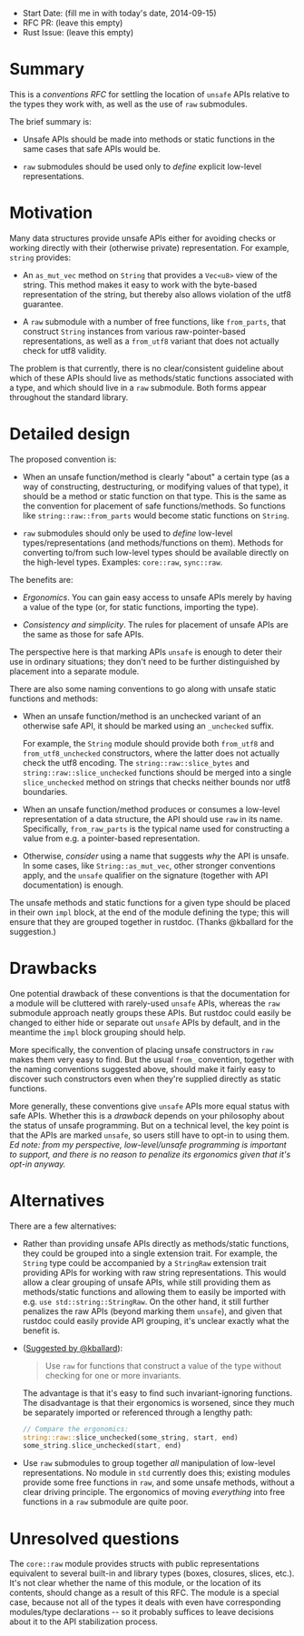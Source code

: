- Start Date: (fill me in with today's date, 2014-09-15)
- RFC PR: (leave this empty)
- Rust Issue: (leave this empty)

# Summary

This is a *conventions RFC* for settling the location of `unsafe` APIs relative
to the types they work with, as well as the use of `raw` submodules.

The brief summary is:

* Unsafe APIs should be made into methods or static functions in the same cases
  that safe APIs would be.

* `raw` submodules should be used only to *define* explicit low-level
  representations.

# Motivation

Many data structures provide unsafe APIs either for avoiding checks or working
directly with their (otherwise private) representation. For example, `string`
provides:

* An `as_mut_vec` method on `String` that provides a `Vec<u8>` view of the
  string.  This method makes it easy to work with the byte-based representation
  of the string, but thereby also allows violation of the utf8 guarantee.

* A `raw` submodule with a number of free functions, like `from_parts`, that
  construct `String` instances from various raw-pointer-based representations,
  as well as a `from_utf8` variant that does not actually check for utf8
  validity.

The problem is that currently, there is no clear/consistent guideline about
which of these APIs should live as methods/static functions associated with a
type, and which should live in a `raw` submodule. Both forms appear throughout
the standard library.

# Detailed design

The proposed convention is:

* When an unsafe function/method is clearly "about" a certain type (as a way of
  constructing, destructuring, or modifying values of that type), it should be a
  method or static function on that type. This is the same as the convention for
  placement of safe functions/methods. So functions like
  `string::raw::from_parts` would become static functions on `String`.

* `raw` submodules should only be used to *define* low-level
  types/representations (and methods/functions on them). Methods for converting
  to/from such low-level types should be available directly on the high-level
  types. Examples: `core::raw`, `sync::raw`.

The benefits are:

* *Ergonomics*. You can gain easy access to unsafe APIs merely by having a value
  of the type (or, for static functions, importing the type).

* *Consistency and simplicity*. The rules for placement of unsafe APIs are the
  same as those for safe APIs.

The perspective here is that marking APIs `unsafe` is enough to deter their use
in ordinary situations; they don't need to be further distinguished by placement
into a separate module.

There are also some naming conventions to go along with unsafe static functions
and methods:

* When an unsafe function/method is an unchecked variant of an otherwise safe
  API, it should be marked using an `_unchecked` suffix.

  For example, the `String` module should provide both `from_utf8` and
  `from_utf8_unchecked` constructors, where the latter does not actually check
  the utf8 encoding.  The `string::raw::slice_bytes` and
  `string::raw::slice_unchecked` functions should be merged into a single
  `slice_unchecked` method on strings that checks neither bounds nor utf8
  boundaries.

* When an unsafe function/method produces or consumes a low-level representation
  of a data structure, the API should use `raw` in its name. Specifically,
  `from_raw_parts` is the typical name used for constructing a value from e.g. a
  pointer-based representation.

* Otherwise, *consider* using a name that suggests *why* the API is unsafe. In
  some cases, like `String::as_mut_vec`, other stronger conventions apply, and the
  `unsafe` qualifier on the signature (together with API documentation) is
  enough.

The unsafe methods and static functions for a given type should be placed in
their own `impl` block, at the end of the module defining the type; this will
ensure that they are grouped together in rustdoc. (Thanks @kballard for the
suggestion.)

# Drawbacks

One potential drawback of these conventions is that the documentation for a
module will be cluttered with rarely-used `unsafe` APIs, whereas the `raw`
submodule approach neatly groups these APIs.  But rustdoc could easily be
changed to either hide or separate out `unsafe` APIs by default, and in the
meantime the `impl` block grouping should help.

More specifically, the convention of placing unsafe constructors in `raw` makes
them very easy to find. But the usual `from_` convention, together with the
naming conventions suggested above, should make it fairly easy to discover such
constructors even when they're supplied directly as static functions.

More generally, these conventions give `unsafe` APIs more equal status with safe
APIs. Whether this is a *drawback* depends on your philosophy about the status
of unsafe programming. But on a technical level, the key point is that the APIs
are marked `unsafe`, so users still have to opt-in to using them. *Ed note: from
my perspective, low-level/unsafe programming is important to support, and there
is no reason to penalize its ergonomics given that it's opt-in anyway.*

# Alternatives

There are a few alternatives:

* Rather than providing unsafe APIs directly as methods/static functions, they
  could be grouped into a single extension trait. For example, the `String` type
  could be accompanied by a `StringRaw` extension trait providing APIs for
  working with raw string representations. This would allow a clear grouping of
  unsafe APIs, while still providing them as methods/static functions and
  allowing them to easily be imported with e.g. `use std::string::StringRaw`.
  On the other hand, it still further penalizes the raw APIs (beyond marking
  them `unsafe`), and given that rustdoc could easily provide API grouping, it's
  unclear exactly what the benefit is.

* ([Suggested by @kballard](https://github.com/rust-lang/rfcs/pull/240#issuecomment-55635468)):

  > Use `raw` for functions that construct a value of the type without checking
  > for one or more invariants.

  The advantage is that it's easy to find such invariant-ignoring functions. The
  disadvantage is that their ergonomics is worsened, since they much be
  separately imported or referenced through a lengthy path:

  ```rust
  // Compare the ergonomics:
  string::raw::slice_unchecked(some_string, start, end)
  some_string.slice_unchecked(start, end)
  ```

* Use `raw` submodules to group together *all* manipulation of low-level
  representations. No module in `std` currently does this; existing modules
  provide some free functions in `raw`, and some unsafe methods, without a clear
  driving principle. The ergonomics of moving *everything* into free functions
  in a `raw` submodule are quite poor.

# Unresolved questions

The `core::raw` module provides structs with public representations equivalent
to several built-in and library types (boxes, closures, slices, etc.). It's not
clear whether the name of this module, or the location of its contents, should
change as a result of this RFC. The module is a special case, because not all of
the types it deals with even have corresponding modules/type declarations -- so
it probably suffices to leave decisions about it to the API stabilization
process.

